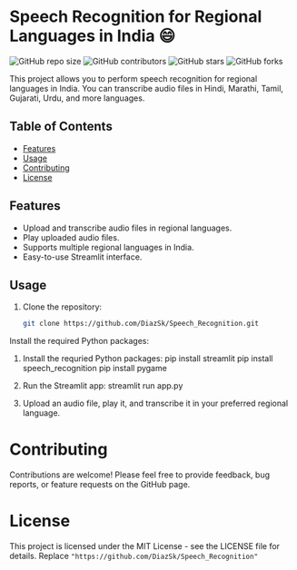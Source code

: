 # Speech Recognition for Regional Languages in India :smile:

![GitHub repo size](https://img.shields.io/github/repo-size/your_username/your_project)
![GitHub contributors](https://img.shields.io/github/contributors/your_username/your_project)
![GitHub stars](https://img.shields.io/github/stars/your_username/your_project?style=social)
![GitHub forks](https://img.shields.io/github/forks/your_username/your_project?style=social)

This project allows you to perform speech recognition for regional languages in India. You can transcribe audio files in Hindi, Marathi, Tamil, Gujarati, Urdu, and more languages.

## Table of Contents
- [Features](#features)
- [Usage](#usage)
- [Contributing](#contributing)
- [License](#license)

## Features
- Upload and transcribe audio files in regional languages.
- Play uploaded audio files.
- Supports multiple regional languages in India.
- Easy-to-use Streamlit interface.

## Usage
1. Clone the repository:
   ```bash
   git clone https://github.com/DiazSk/Speech_Recognition.git

Install the required Python packages:

1. Install the requried Python packages:
pip install streamlit
pip install speech_recognition
pip install pygame

2. Run the Streamlit app:
streamlit run app.py

3. Upload an audio file, play it, and transcribe it in your preferred regional language.

# Contributing
Contributions are welcome! Please feel free to provide feedback, bug reports, or feature requests on the GitHub page.

# License
This project is licensed under the MIT License - see the LICENSE file for details.
Replace `"https://github.com/DiazSk/Speech_Recognition"`



